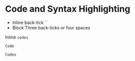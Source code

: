 # Code and Syntax Highlighting

* Inline back-tick ``
* Block Three back-ticks or four spaces

Inline `codes`

```Code```  

    Codes